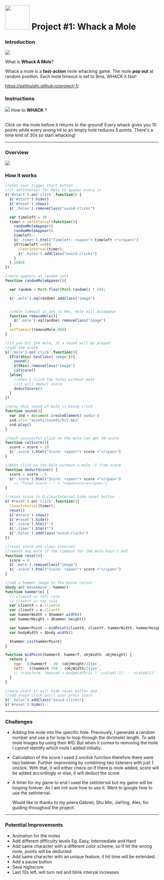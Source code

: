 
<!---
Read Me Contents
-->
# <img src="/assets/images/readme/whackthatmole.png" height="80"> Project #1: Whack a Mole

### Introduction
![](/assets/images/readme/Preview.png)

What is **Whack A Mole**?

Whack a mole is a **fast-action** mole whacking game. The mole **pop out** at random position. Each mole timeout is set to 9ms, WHACK it fast!

https://pehhuishi.github.io/project-1/

### Instructions
![](/assets/images/readme/gameStarts.png)
How to **WHACK** ?

<br/>Click on the mole before it returns to the ground!
Every whack gives you 10 points while every wrong hit to an empty hole reduces 5 points.
There's a time limit of 30s so start whacking!

---

### Overview

 ![](/assets/images/readme/flow.png)

### How it works

```JavaScript
//when user tigger start button ,
//it setInterval for Mole to appear every 1s
$('#start').on('click',function() {
  $('#start').hide()
  $('#reset').show()
  $('.holes').removeClass("avoid-clicks")

  var timeleft = 30
  timer = setInterval(function(){
    randomMoleAppear()
    randomMoleAppear()
    timeleft--
    $('.timer').html("Timeleft: <span>"+ timeleft +"</span>")
    if(timeleft <=0){
      clearInterval(timer);
      $('.holes').addClass("avoid-clicks")
    }
  },1000)
})
```

```JavaScript
//mole appears at random spot
function randomMoleAppear(){

  var random = Math.floor(Math.random() * 10);

  $('.mole').eq(random).addClass("image")


  //mole timeout is set to 9ms, mole will disappear
  function removeMole(){
    $('.mole').eq(random).removeClass("image")
  }
  setTimeout(removeMole,900)
}
```

```JavaScript
//if you hit the mole, it a sound will be played
//add the score
$('.mole').on('click',function(){
  if($(this).hasClass('image')){
    sound()
    $(this).removeClass("image")
    calScore()
  }else{
    //when I click the holes without mole
    //it will deduct score
    deductScore()
  }
})
```

```JavaScript
//play this sound if mole is being click
function sound(){
  var snd = document.createElement('audio')
  snd.src= "assets/sounds/hit.mp3"
  snd.play()
}
```

```JavaScript
//each successful click on the mole can get 10 score
function calScore(){
  score = score + 10
  $('.score').html("Score: <span>"+ score +"</span>")
}
```

```JavaScript
//When click on the hole without a mole -5 from score
function deductScore() {
  score = score - 5
  $('.score').html("Score: <span>"+ score +"</span>")
    // "Total Score : " + "<span>score</span>")
}
```

```JavaScript
//reset score to 0,clearInterval,hide reset button
$('#reset').on('click',function(){
  clearInterval(timer);
  reset()
  $('#start').show()
  $('#reset').hide()
  $('.score').html("")
  $('.timer').html("")
  $('.holes').addClass("avoid-clicks")
})
```

```JavaScript
//reset score and clear interval
//remove any mole if the timeout for the mole hasn't end
function reset(){
  score = 0
  $('.mole').removeClass("image")
  $('.score').html("Score: <span>"+ score +"</span>")
}
```

```JavaScript
//add a hammer image to the mouse cursor
$body.on('mousemove', hammer)
function hammer(e) {
  // clientX => left rule
  // clientY => top rule
  var clientX = e.clientX
  var clientY = e.clientY
  var hammerWidth = $hammer.width()
  var hammerHeight = $hammer.height()

  var hammerPoint = midPoint(clientX, clientY, hammerWidth, hammerHeight)
  var bodyWidth = $body.width()

  $hammer.css(hammerPoint)
}

function midPoint(hammerX, hammerY, objWidth, objHeight) {
  return {
    top: `${hammerY - 20- (objHeight/2)}px`,
    left: `${hammerX +50 - (objWidth/2)}px`,
    // transform: (mouseX > bodyWidth/2) ? 'scaleX(-1)' : 'scaleX(1)'
  }
}
```

```JavaScript
//once start it will hide reset button and
//add avoid click until user press start
$('.holes').addClass("avoid-clicks")
$('#reset').hide()
```

---

### Challenges

- Adding the mole into the specific hole.
  Previously, I generate a random number and use a for loop to loop through the div(mole) length. To add mole images by using their #ID. But when it comes to removing the mole I cannot identify which mole I added initially.

- Calculation of the score
  I used 2 onclick function therefore there were two listener. Further improvising by combining two listeners with just 1 onclick. With that, it will either check on if there is mole added, score will be added accordingly or else, it will deduct the score.

- A timer for my game to end
  I used the setInterval but my game will be looping forever.
  As I am not sure how to use it. Went to google how to use the setInterval.

  Would like to thanks to my peers Gabriel, Shu Min, JieYing, Alex, for guiding throughout the project.

---
### Potential Improvements

- Animation for the moles
- Add different difficulty levels Eg. Easy, Intermediate  and Hard
- Add same character with a different color scheme, so if hit the wrong mole, points will be deducted
- Add same character with an unique feature, it hit time will be extended.
- Add a pause button
- Save highscore
- Last 10s left, will turn red and blink interval increases
